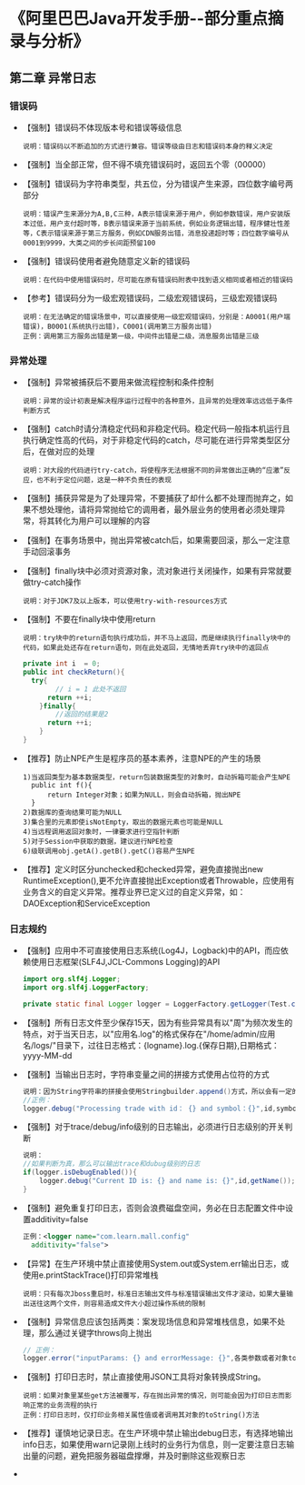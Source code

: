 # 《阿里巴巴Java开发手册--部分重点摘录与分析》

## 第二章 异常日志

### 错误码

* 【强制】错误码不体现版本号和错误等级信息

  ~~~wiki
  说明：错误码以不断追加的方式进行兼容。错误等级由日志和错误码本身的释义决定
  ~~~

* 【强制】当全部正常，但不得不填充错误码时，返回五个零（00000）

* 【强制】错误码为字符串类型，共五位，分为错误产生来源，四位数字编号两部分

  ~~~wiki
  说明：错误产生来源分为A,B,C三种，A表示错误来源于用户，例如参数错误，用户安装版本过低，用户支付超时等，B表示错误来源于当前系统，例如业务逻辑出错，程序健壮性差等，C表示错误来源于第三方服务，例如CDN服务出错，消息投递超时等；四位数字编号从0001到9999，大类之间的步长间距预留100
  ~~~

* 【强制】错误码使用者避免随意定义新的错误码

  ~~~wiki
  说明：在代码中使用错误码时，尽可能在原有错误码附表中找到语义相同或者相近的错误码
  ~~~

* 【参考】错误码分为一级宏观错误码，二级宏观错误码，三级宏观错误码

  ~~~wiki
  说明：在无法确定的错误场景中，可以直接使用一级宏观错误码，分别是：A0001(用户端错误)，B0001(系统执行出错)，C0001(调用第三方服务出错)
  正例：调用第三方服务出错是第一级，中间件出错是二级，消息服务出错是三级
  ~~~

### 异常处理

* 【强制】异常被捕获后不要用来做流程控制和条件控制

  ~~~wiki
  说明：异常的设计初衷是解决程序运行过程中的各种意外，且异常的处理效率远远低于条件判断方式
  ~~~

* 【强制】catch时请分清稳定代码和非稳定代码。稳定代码一般指本机运行且执行确定性高的代码，对于非稳定代码的catch，尽可能在进行异常类型区分后，在做对应的处理

  ~~~wiki
  说明：对大段的代码进行try-catch，将使程序无法根据不同的异常做出正确的“应激”反应，也不利于定位问题，这是一种不负责任的表现
  ~~~

* 【强制】捕获异常是为了处理异常，不要捕获了却什么都不处理而抛弃之，如果不想处理他，请将异常抛给它的调用者，最外层业务的使用者必须处理异常，将其转化为用户可以理解的内容

* 【强制】在事务场景中，抛出异常被catch后，如果需要回滚，那么一定注意手动回滚事务

* 【强制】finally块中必须对资源对象，流对象进行关闭操作，如果有异常就要做try-catch操作

  ~~~wiki
  说明：对于JDK7及以上版本，可以使用try-with-resources方式
  ~~~

* 【强制】不要在finally块中使用return

  ~~~wiki
  说明：try块中的return语句执行成功后，并不马上返回，而是继续执行finally块中的代码，如果此处还存在return语句，则在此处返回，无情地丢弃try块中的返回点
  ~~~

  ~~~java
  private int i  = 0;
  public int checkReturn(){
  	try{
          // i = 1 此处不返回
  		return ++i;
      }finally{
          //返回的结果是2
  		return ++i;
      }
  }
  ~~~

* 【推荐】防止NPE产生是程序员的基本素养，注意NPE的产生的场景

  ~~~wiki
  1)当返回类型为基本数据类型，return包装数据类型的对象时，自动拆箱可能会产生NPE
  	public int f(){
  		return Integer对象；如果为NULL，则会自动拆箱，抛出NPE
  	}
  2)数据库的查询结果可能为NULL
  3)集合里的元素即使isNotEmpty，取出的数据元素也可能是NULL
  4)当远程调用返回对象时，一律要求进行空指针判断
  5)对于Session中获取的数据，建议进行NPE检查
  6)级联调用obj.getA().getB().getC()容易产生NPE
  ~~~

* 【推荐】定义时区分unchecked和checked异常，避免直接抛出new RuntimeException(),更不允许直接抛出Exception或者Throwable，应使用有业务含义的自定义异常。推荐业界已定义过的自定义异常，如：DAOException和ServiceException

### 日志规约

* 【强制】应用中不可直接使用日志系统(Log4J，Logback)中的API，而应依赖使用日志框架(SLF4J,JCL-Commons Logging)的API

  ~~~java
  import org.slf4j.Logger;
  import org.slf4j.LoggerFactory;
  
  private static final Logger logger = LoggerFactory.getLogger(Test.class);
  ~~~

* 【强制】所有日志文件至少保存15天，因为有些异常具有以"周"为频次发生的特点，对于当天日志，以"应用名.log"的格式保存在"/home/admin/应用名/logs/"目录下，过往日志格式：{logname}.log.{保存日期},日期格式：yyyy-MM-dd

* 【强制】当输出日志时，字符串变量之间的拼接方式使用占位符的方式

  ~~~java
  说明：因为String字符串的拼接会使用Stringbuilder.append()方式，所以会有一定的性能损耗。使用占位符仅是替换动作，可以有效提升性能
  //正例：
  logger.debug("Processing trade with id： {} and symbol：{}",id,symbol);
  ~~~

* 【强制】对于trace/debug/info级别的日志输出，必须进行日志级别的开关判断

  ~~~java
  说明：
  //如果判断为真，那么可以输出trace和dubug级别的日志
  if(logger.isDebugEnabled()){
      logger.debug("Current ID is: {} and name is: {}",id,getName());
  }
  ~~~

* 【强制】避免重复打印日志，否则会浪费磁盘空间，务必在日志配置文件中设置additivity=false

  ~~~xml
  正例：<logger name="com.learn.mall.config"
  	additivity="false">
  ~~~

* 【异常】在生产环境中禁止直接使用System.out或System.err输出日志，或使用e.printStackTrace()打印异常堆栈

  ~~~wiki
  说明：只有每次Jboss重启时，标准日志输出文件与标准错误输出文件才滚动，如果大量输出送往这两个文件，则容易造成文件大小超过操作系统的限制
  ~~~

* 【强制】异常信息应该包括两类：案发现场信息和异常堆栈信息，如果不处理，那么通过关键字throws向上抛出

  ~~~java
  // 正例：
  logger.error("inputParams: {} and errorMessage: {}",各类参数或者对象toString()，e.getMessage(),e);
  ~~~

* 【强制】打印日志时，禁止直接使用JSON工具将对象转换成String。

  ~~~wiki
  说明：如果对象里某些get方法被覆写，存在抛出异常的情况，则可能会因为打印日志而影响正常的业务流程的执行
  正例：打印日志时，仅打印业务相关属性值或者调用其对象的toString()方法
  ~~~

* 【推荐】谨慎地记录日志。在生产环境中禁止输出debug日志，有选择地输出info日志，如果使用warn记录刚上线时的业务行为信息，则一定要注意日志输出量的问题，避免把服务器磁盘撑爆，并及时删除这些观察日志

* 